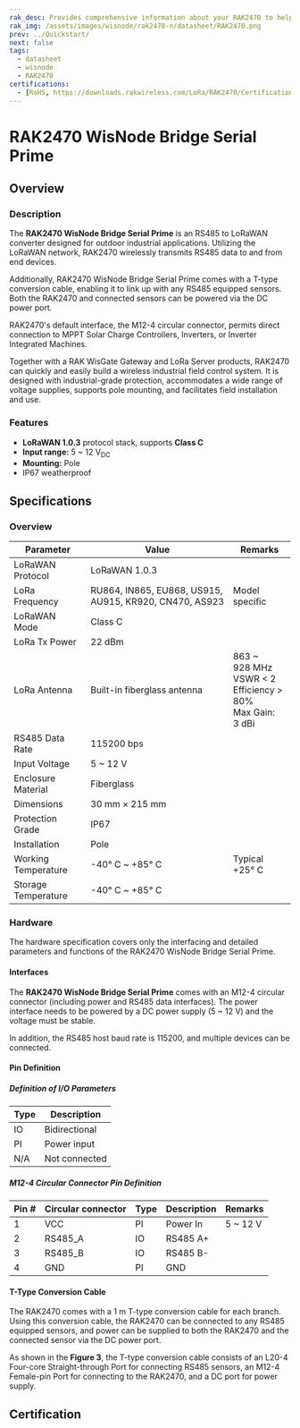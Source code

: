 ```yaml
---
rak_desc: Provides comprehensive information about your RAK2470 to help you use it. This information includes technical specifications, characteristics, and requirements, and it also discusses the device components.
rak_img: /assets/images/wisnode/rak2470-n/datasheet/RAK2470.png
prev: ../Quickstart/
next: false
tags:
  - datasheet
  - wisnode
  - RAK2470
certifications:
  - [RoHS, https://downloads.rakwireless.com/LoRa/RAK2470/Certification/RAK2470_ROHS_Report.pdf]
---
```


# RAK2470 WisNode Bridge Serial Prime

## Overview

<rk-img
src="/assets/images/wisnode/rak2470-n/datasheet/1.rak2470-overview.png"
width="35%"
caption="RAK2470 overview"
/>

### Description

The **RAK2470 WisNode Bridge Serial Prime** is an RS485 to LoRaWAN converter designed for outdoor industrial applications. Utilizing the LoRaWAN network, RAK2470 wirelessly transmits RS485 data to and from end devices.

Additionally, RAK2470 WisNode Bridge Serial Prime comes with a T-type conversion cable, enabling it to link up with any RS485 equipped sensors. Both the RAK2470 and connected sensors can be powered via the DC power port.

RAK2470's default interface, the M12-4 circular connector, permits direct connection to MPPT Solar Charge Controllers, Inverters, or Inverter Integrated Machines.

Together with a RAK WisGate Gateway and LoRa Server products, RAK2470 can quickly and easily build a wireless industrial field control system. It is designed with industrial-grade protection, accommodates a wide range of voltage supplies, supports pole mounting, and facilitates field installation and use.

### Features

- **LoRaWAN 1.0.3** protocol stack, supports **Class C**
- **Input range:** 5 ~ 12&nbsp;V<sub>DC</sub>
- **Mounting:** Pole
- IP67 weatherproof

## Specifications

### Overview

| Parameter           | Value                                                  | Remarks                                                                    |
|---------------------|--------------------------------------------------------|----------------------------------------------------------------------------|
| LoRaWAN Protocol    | LoRaWAN 1.0.3                                          |                                                                            |
| LoRa Frequency      | RU864, IN865, EU868, US915, AU915, KR920, CN470, AS923 | Model specific                                                             |
| LoRaWAN Mode        | Class C                                                |                                                                            |
| LoRa Tx Power       | 22&nbsp;dBm                                            |                                                                            |
| LoRa Antenna        | Built-in fiberglass antenna                            | 863 ~ 928&nbsp;MHz<br>VSWR < 2<br>Efficiency > 80%<br>Max Gain: 3&nbsp;dBi |
| RS485 Data Rate     | 115200&nbsp;bps                                        |                                                                            |
| Input Voltage       | 5 ~ 12&nbsp;V                                          |                                                                            |
| Enclosure Material  | Fiberglass                                             |                                                                            |
| Dimensions          | 30&nbsp;mm × 215&nbsp;mm                               |                                                                            |
| Protection Grade    | IP67                                                   |                                                                            |
| Installation        | Pole                                                   |                                                                            |
| Working Temperature | -40°&nbsp;C ~ +85°&nbsp;C                              | Typical +25°&nbsp;C                                                        |
| Storage Temperature | -40°&nbsp;C ~ +85°&nbsp;C                               |                                                                            |

### Hardware

The hardware specification covers only the interfacing and detailed parameters and functions of the RAK2470 WisNode Bridge Serial Prime.

#### Interfaces

The **RAK2470 WisNode Bridge Serial Prime** comes with an M12-4 circular connector (including power and RS485 data interfaces). The power interface needs to be powered by a DC power supply (5 ~ 12&nbsp;V) and the voltage must be stable.

In addition, the RS485 host baud rate is 115200, and multiple devices can be connected.

#### Pin Definition

##### Definition of I/O Parameters

| Type | Description   |
|------|---------------|
| IO   | Bidirectional |
| PI   | Power input   |
| N/A  | Not connected |

##### M12-4 Circular Connector Pin Definition

<rk-img
src="/assets/images/wisnode/rak2470-n/datasheet/3.m12-4-connector-pin-definition.png"
width="35%"
caption="M12-4 connector pin definition"
/>

| Pin # | Circular connector | Type | Description | Remarks       |
|-------|--------------------|------|-------------|---------------|
| 1     | VCC                | PI   | Power In    | 5 ~ 12&nbsp;V |
| 2     | RS485_A            | IO   | RS485 A+    |               |
| 3     | RS485_B            | IO   | RS485 B-    |               |
| 4     | GND                | PI   | GND         |               |

#### T-Type Conversion Cable

The RAK2470 comes with a 1&nbsp;m T-type conversion cable for each branch. Using this conversion cable, the RAK2470 can be connected to any RS485 equipped sensors, and power can be supplied to both the RAK2470 and the connected sensor via the DC power port.

As shown in the **Figure 3**, the T-type conversion cable consists of an L20-4 Four-core Straight-through Port for connecting RS485 sensors, an M12-4 Female-pin Port for connecting to the RAK2470, and a DC port for power supply.

<rk-img
src="/assets/images/wisnode/rak2470-n/datasheet/4.t-type-conversion-cable.png"
width="70%"
caption="T-type conversion cable"
/>


## Certification

<rk-certifications :params="$page.frontmatter.certifications" />